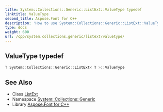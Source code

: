 ```yaml
---
title: System::Collections::Generic::ListExt::ValueType typedef
linktitle: ValueType
second_title: Aspose.Font for C++
description: 'How to use System::Collections::Generic::ListExt::ValueType typedef of System::Collections::Generic::ListExt class in C++.'
type: docs
weight: 600
url: /cpp/system.collections.generic/listext/valuetype/
---
```

## ValueType typedef




```cpp
T System::Collections::Generic::ListExt< T >::ValueType
```

## See Also

* Class [ListExt](../)
* Namespace [System::Collections::Generic](../../)
* Library [Aspose.Font for C++](../../../)
